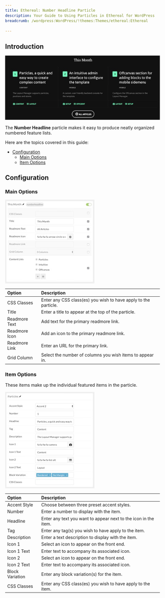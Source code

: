 ```yaml
---
title: Ethereal: Number Headline Particle
description: Your Guide to Using Particles in Ethereal for WordPress
breadcrumb: /wordpress:WordPress/!themes:Themes/ethereal:Ethereal

---
```


## Introduction

![](assets/particle_numberheadline1.jpeg)

The **Number Headline** particle makes it easy to produce neatly organized numbered feature lists.

Here are the topics covered in this guide:

* [Configuration](#configuration)
    - [Main Options](#main-options)
    - [Item Options](#item-options)

## Configuration

### Main Options 

![](assets/particle_numberheadline2.jpeg)


| Option        | Description                                                     |
| :-----        | :-----                                                          |
| CSS Classes   | Enter any CSS class(es) you wish to have apply to the particle. |
| Title         | Enter a title to appear at the top of the particle.             |
| Readmore Text | Add text for the primary readmore link.                         |
| Readmore Icon | Add an icon to the primary readmore link.                       |
| Readmore Link | Enter an URL for the primary link.                              |
| Grid Column   | Select the number of columns you wish items to appear in.       |

### Item Options

These items make up the individual featured items in the particle.

![](assets/particle_numberheadline3.jpeg)

| Option          | Description                                                     |
| :-----          | :-----                                                          |
| Accent Style    | Choose between three preset accent styles.                      |
| Number          | Enter a number to display with the item.                        |
| Headline        | Enter any text you want to appear next to the icon in the item. |
| Tag             | Enter any tag(s) you wish to have apply to the item.            |
| Description     | Enter a text description to display with the item.              |
| Icon 1          | Select an icon to appear on the front end.                      |
| Icon 1 Text     | Enter text to accompany its associated icon.                    |
| Icon 2          | Select an icon to appear on the front end.                      |
| Icon 2 Text     | Enter text to accompany its associated icon.                    |
| Block Variation | Enter any block variation(s) for the item.                      |
| CSS Classes     | Enter any CSS class(es) you wish to have apply to the item.     |


